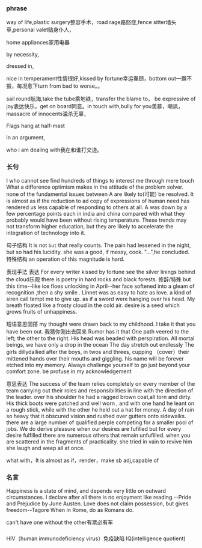 
### phrase
way of life,plastic surgery整容手术，road rage路怒症,fence sitter墙头草,personal valet贴身仆人，

home appliances家用电器

by necessity,

dressed in,

nice in temperament性情很好,kissed by fortune幸运眷顾，bottom out一蹶不振，每况愈下turn from bad to worse。。

sail round航海,take the tube乘地铁，transfer the blame to，
be expressive of joy表达快乐，get on board同意。in touch with,bully for you羡慕，嘲讽，massacre of innocents滥杀无辜，

Flags hang at half-mast

in an argument,





who i am dealing with我在和谁打交道。



### 长句
I who cannot see find hundreds of things to interest me through mere touch
What a difference optimism makes in the attitude of the problem solver.
none of the fundamental issues between A are likely to(可能) be resolved.
It is almost as if the reduction to ad copy of expressions of human need has rendered us less capable of responding to others at all.
A was down by a few percentage points each in india and china compared with what they probably would have been without rising temperature.
These trends may not transform higher education, but they are likely to accelerate the integration of technology into it.


句子结构
It is not ``` but ``` that really counts.
The pain had lessened  in the night, but so had his lucidity.
she was a good, if messy, cook.
"...",he concluded.
特殊结构
an operation of this magnitude is hard.

表现手法
表达
For every writer kissed by fortune
see the silver linings behind the cloud乐观
 there is poetry in hard rocks and black forests.
修辞/特殊
but this time--like ice floes unlocking in April--her face softened into a gleam of recognition ,then a shy smile .
Linnet was as easy to hate as love.
a kind of siren call tempt me to give up.
as if a sword were hanging over his head. 
My breath floated like a frosty cloud in the cold air.
desire is a seed which grows fruits of unhappiness.

短语意思固撘
my thought were drawn back to my childhood.
 I take it that you have been out. 我猜你刚出去回来
Rumor has it that
One path veered to the left; the other to the right. 
His head was beaded with perspiration. 
 All mortal beings, we have only a drop in the ocean
The day stretch out endlessly
The girls dillydallied after the boys, in twos and threes, cupping （cover）their mittened hands over their mouths and giggling.
his name will be forever etched into my memory.
Always challenge yourself to go just beyond your comfort zone.
be profuse in my acknowledgement

 意思表达
The success of the team relies completely on every member of the team carrying out their roles and responsibilities in line with the direction of the leader.
over his shoulder he had a ragged brown coat,all torn and dirty. His thick boots were patched and well worn , and with one hand he leant on a rough stick, while with the other he held out a hat for money.
A day of rain so heavy that it obscured vision and rushed over gutters onto sidewalks.
there are a large number of qualified perple competing for a smaller pool of jobs.
We do derive pleasure when our desires are fufilled but for every desire fulfilled there are numerous others that remain unfufilled.
 when you are scattered in the fragments of practicality.
she tried in vain to revive him
she laugh and weep all at once.
 
what with，It is almost as if，render，make sb adj,capable of




### 名言
Happiness is a state of mind, and depends very little on outward circumstances.
I declare after all there is no enjoyment like reading.--Pride and Prejudice by June Austen.
Love does not claim possession, but gives freedom--Tagore
When in Rome, do as Romans do. 



can't have one without the other有票必有车


### 
HIV（human immunodeficiency virus）免疫缺陷
IQ(intelligence quotient)







